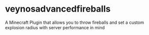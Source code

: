 # veynosadvancedfireballs
A Minecraft Plugin that allows you to throw fireballs and set a custom explosion radius with server performance in mind
